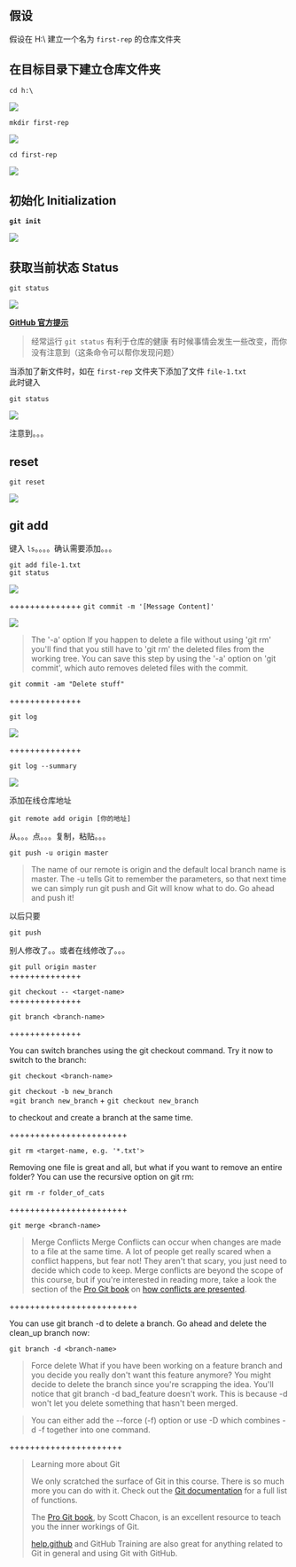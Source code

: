 
## 假设 ##

假设在 H:\ 建立一个名为 `first-rep` 的仓库文件夹


## 在目标目录下建立仓库文件夹 ##

`cd h:\`

![](/../../Resource/GitHub/easy-gh-mkdir1.png)

`mkdir first-rep`

![](/../../Resource/GitHub/easy-gh-mkdir2.png)

`cd first-rep`

![](/../../Resource/GitHub/easy-gh-mkdir3.png)

## 初始化 Initialization ##

**`git init`**

![](/../../Resource/GitHub/easy-gh-init.png)

## 获取当前状态 Status ##

`git status`

![](/../../Resource/GitHub/easy-gh-status1.png)

**[GitHub 官方提示](https://try.github.io/levels/1/challenges/3)**

> 经常运行 `git status` 有利于仓库的健康
> 有时候事情会发生一些改变，而你没有注意到（这条命令可以帮你发现问题）

当添加了新文件时，如在 `first-rep` 文件夹下添加了文件 `file-1.txt`  
此时键入

`git status`

![](/../../Resource/GitHub/easy-gh-status1.png)

注意到。。。

## reset ##

`git reset`

![](/../../Resource/GitHub/easy-gh-reset.png)

## git add ##

键入 `ls`。。。。确认需要添加。。。

`git add file-1.txt`  
`git status`

![](/../../Resource/GitHub/easy-gh-add1.png)
  

++++++++++++++
`git commit -m '[Message Content]'`

![](/../../Resource/GitHub/easy-gh-commit1.png)


> The '-a' option
If you happen to delete a file without using 'git rm' you'll find that you still have to 'git rm' the deleted files from the working tree. You can save this step by using the '-a' option on 'git commit', which auto removes deleted files with the commit.

`git commit -am "Delete stuff"`  

++++++++++++++

`git log`

![](/../../Resource/GitHub/easy-gh-log1.png)
  

++++++++++++++

`git log --summary`

![](/../../Resource/GitHub/easy-gh-log2.png)

添加在线仓库地址

`git remote add origin [你的地址]`

从。。。点。。。复制，粘贴。。。


`git push -u origin master`

> The name of our remote is origin and the default local branch name is master. The -u tells Git to remember the parameters, so that next time we can simply run git push and Git will know what to do. Go ahead and push it!


以后只要

`git push`

别人修改了。。或者在线修改了。。。

`git pull origin master`  
++++++++++++++

`git checkout -- <target-name>`  
++++++++++++++

`git branch <branch-name>`  

++++++++++++++

You can switch branches using the git checkout <branch> command. Try it now to switch to the <branch-name> branch:

`git checkout <branch-name>`

`git checkout -b new_branch`  
=`git branch new_branch` + `git checkout new_branch`

to checkout and create a branch at the same time.   

+++++++++++++++++++++++

`git rm <target-name, e.g. '*.txt'>`


Removing one file is great and all, but what if you want to remove an entire folder? You can use the recursive option on git rm:

`git rm -r folder_of_cats`  

+++++++++++++++++++++++

`git merge <branch-name>`  


> Merge Conflicts
> Merge Conflicts can occur when changes are made to a file at the same time. A lot of people get really scared when a conflict happens, but fear not! They aren't that scary, you just need to decide which code to keep.
> Merge conflicts are beyond the scope of this course, but if you're interested in reading more, take a look the section of the [Pro Git book](http://git-scm.com/book) on [how conflicts are presented](http://git-scm.com/docs/git-merge#_how_conflicts_are_presented).

+++++++++++++++++++++++++

You can use git branch -d <branch name> to delete a branch. Go ahead and delete the clean_up branch now:

`git branch -d <branch-name>` 

> Force delete
> What if you have been working on a feature branch and you decide you really don't want this feature anymore? You might decide to delete the branch since you're scrapping the idea. You'll notice that git branch -d bad_feature doesn't work. This is because -d won't let you delete something that hasn't been merged.

> You can either add the --force (-f) option or use -D which combines -d -f together into one command. 

++++++++++++++++++++++

> Learning more about Git
> 
> 
> We only scratched the surface of Git in this course. There is so much more you can do with it. Check out the [Git documentation](http://git-scm.com/docs) for a full list of functions.
> 
> The [Pro Git book](http://git-scm.com/book), by Scott Chacon, is an excellent resource to teach you the inner workings of Git.
> 
> [help.github](https://help.github.com/) and GitHub Training are also great for anything related to Git in general and using Git with GitHub.

